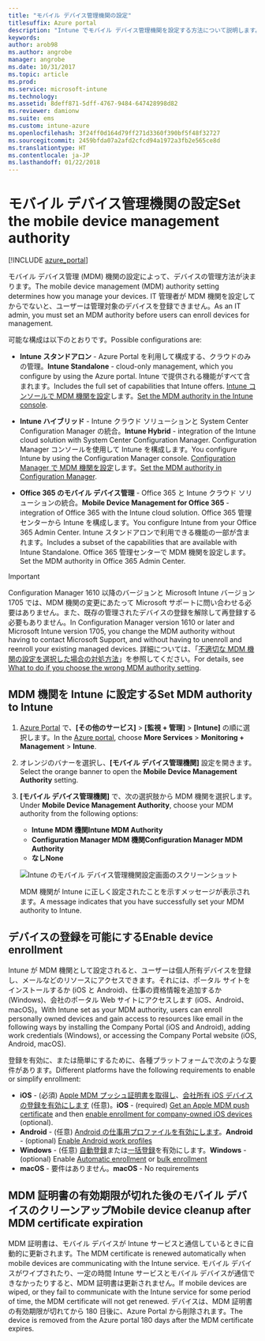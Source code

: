 ```yaml
---
title: "モバイル デバイス管理機関の設定"
titlesuffix: Azure portal
description: "Intune でモバイル デバイス管理機関を設定する方法について説明します。 \""
keywords: 
author: arob98
ms.author: angrobe
manager: angrobe
ms.date: 10/31/2017
ms.topic: article
ms.prod: 
ms.service: microsoft-intune
ms.technology: 
ms.assetid: 8deff871-5dff-4767-9484-647428998d82
ms.reviewer: damionw
ms.suite: ems
ms.custom: intune-azure
ms.openlocfilehash: 3f24ff0d164d79ff271d3360f390bf5f48f32727
ms.sourcegitcommit: 2459bfda07a2afd2cfcd94a1972a3fb2e565ce8d
ms.translationtype: HT
ms.contentlocale: ja-JP
ms.lasthandoff: 01/22/2018
---
```

# <a name="set-the-mobile-device-management-authority"></a><span data-ttu-id="82c70-104">モバイル デバイス管理機関の設定</span><span class="sxs-lookup"><span data-stu-id="82c70-104">Set the mobile device management authority</span></span>

[!INCLUDE [azure_portal](./includes/azure_portal.md)]

<span data-ttu-id="82c70-105">モバイル デバイス管理 (MDM) 機関の設定によって、デバイスの管理方法が決まります。</span><span class="sxs-lookup"><span data-stu-id="82c70-105">The mobile device management (MDM) authority setting determines how you manage your devices.</span></span> <span data-ttu-id="82c70-106">IT 管理者が MDM 機関を設定してからでないと、ユーザーは管理対象のデバイスを登録できません。</span><span class="sxs-lookup"><span data-stu-id="82c70-106">As an IT admin, you must set an MDM authority before users can enroll devices for management.</span></span>

<span data-ttu-id="82c70-107">可能な構成は以下のとおりです。</span><span class="sxs-lookup"><span data-stu-id="82c70-107">Possible configurations are:</span></span>

- <span data-ttu-id="82c70-108">**Intune スタンドアロン** - Azure Portal を利用して構成する、クラウドのみの管理。</span><span class="sxs-lookup"><span data-stu-id="82c70-108">**Intune Standalone** - cloud-only management, which you configure by using the Azure portal.</span></span> <span data-ttu-id="82c70-109">Intune で提供される機能がすべて含まれます。</span><span class="sxs-lookup"><span data-stu-id="82c70-109">Includes the full set of capabilities that Intune offers.</span></span> <span data-ttu-id="82c70-110">[Intune コンソールで MDM 機関を設定](#set-mdm-authority-to-intune)します。</span><span class="sxs-lookup"><span data-stu-id="82c70-110">[Set the MDM authority in the Intune console](#set-mdm-authority-to-intune).</span></span>

- <span data-ttu-id="82c70-111">**Intune ハイブリッド** - Intune クラウド ソリューションと System Center Configuration Manager の統合。</span><span class="sxs-lookup"><span data-stu-id="82c70-111">**Intune Hybrid** - integration of the Intune cloud solution with System Center Configuration Manager.</span></span> <span data-ttu-id="82c70-112">Configuration Manager コンソールを使用して Intune を構成します。</span><span class="sxs-lookup"><span data-stu-id="82c70-112">You configure Intune by using the Configuration Manager console.</span></span> <span data-ttu-id="82c70-113">[Configuration Manager で MDM 機関を設定](https://docs.microsoft.com/sccm/mdm/deploy-use/configure-intune-subscription)します。</span><span class="sxs-lookup"><span data-stu-id="82c70-113">[Set the MDM authority in Configuration Manager](https://docs.microsoft.com/sccm/mdm/deploy-use/configure-intune-subscription).</span></span>

- <span data-ttu-id="82c70-114">**Office 365 のモバイル デバイス管理** - Office 365 と Intune クラウド ソリューションの統合。</span><span class="sxs-lookup"><span data-stu-id="82c70-114">**Mobile Device Management for Office 365** - integration of Office 365 with the Intune cloud solution.</span></span> <span data-ttu-id="82c70-115">Office 365 管理センターから Intune を構成します。</span><span class="sxs-lookup"><span data-stu-id="82c70-115">You configure Intune from your Office 365 Admin Center.</span></span> <span data-ttu-id="82c70-116">Intune スタンドアロンで利用できる機能の一部が含まれます。</span><span class="sxs-lookup"><span data-stu-id="82c70-116">Includes a subset of the capabilities that are available with Intune Standalone.</span></span> <span data-ttu-id="82c70-117">Office 365 管理センターで MDM 機関を設定します。</span><span class="sxs-lookup"><span data-stu-id="82c70-117">Set the MDM authority in Office 365 Admin Center.</span></span>

> [!IMPORTANT]
> <span data-ttu-id="82c70-118">Configuration Manager 1610 以降のバージョンと Microsoft Intune バージョン 1705 では、MDM 機関の変更にあたって Microsoft サポートに問い合わせる必要はありません。また、既存の管理されたデバイスの登録を解除して再登録する必要もありません。</span><span class="sxs-lookup"><span data-stu-id="82c70-118">In Configuration Manager version 1610 or later and Microsoft Intune version 1705, you change the MDM authority without having to contact Microsoft Support, and without having to unenroll and reenroll your existing managed devices.</span></span> <span data-ttu-id="82c70-119">詳細については、「[不適切な MDM 機関の設定を選択した場合の対処方法](/intune-classic/deploy-use/prerequisites-for-enrollment#what-to-do-if-you-choose-the-wrong-mdm-authority-setting)」を参照してください。</span><span class="sxs-lookup"><span data-stu-id="82c70-119">For details, see [What to do if you choose the wrong MDM authority setting](/intune-classic/deploy-use/prerequisites-for-enrollment#what-to-do-if-you-choose-the-wrong-mdm-authority-setting).</span></span>

## <a name="set-mdm-authority-to-intune"></a><span data-ttu-id="82c70-120">MDM 機関を Intune に設定する</span><span class="sxs-lookup"><span data-stu-id="82c70-120">Set MDM authority to Intune</span></span>

1. <span data-ttu-id="82c70-121">[Azure Portal](https://portal.azure.com) で、**[その他のサービス]** > **[監視 + 管理]** > **[Intune]** の順に選択します。</span><span class="sxs-lookup"><span data-stu-id="82c70-121">In the [Azure portal](https://portal.azure.com), choose **More Services** > **Monitoring + Management** > **Intune**.</span></span>
2. <span data-ttu-id="82c70-122">オレンジのバナーを選択し、**[モバイル デバイス管理機関]** 設定を開きます。</span><span class="sxs-lookup"><span data-stu-id="82c70-122">Select the orange banner to open the **Mobile Device Management Authority** setting.</span></span>
3. <span data-ttu-id="82c70-123">**[モバイル デバイス管理機関]** で、次の選択肢から MDM 機関を選択します。</span><span class="sxs-lookup"><span data-stu-id="82c70-123">Under **Mobile Device Management Authority**, choose your MDM authority from the following options:</span></span>
   - <span data-ttu-id="82c70-124">**Intune MDM 機関**</span><span class="sxs-lookup"><span data-stu-id="82c70-124">**Intune MDM Authority**</span></span>
   - <span data-ttu-id="82c70-125">**Configuration Manager MDM 機関**</span><span class="sxs-lookup"><span data-stu-id="82c70-125">**Configuration Manager MDM Authority**</span></span>
   - <span data-ttu-id="82c70-126">**なし**</span><span class="sxs-lookup"><span data-stu-id="82c70-126">**None**</span></span>

   ![Intune のモバイル デバイス管理機関設定画面のスクリーンショット](media/set-mdm-auth.png)

   <span data-ttu-id="82c70-128">MDM 機関が Intune に正しく設定されたことを示すメッセージが表示されます。</span><span class="sxs-lookup"><span data-stu-id="82c70-128">A message indicates that you have successfully set your MDM authority to Intune.</span></span>

## <a name="enable-device-enrollment"></a><span data-ttu-id="82c70-129">デバイスの登録を可能にする</span><span class="sxs-lookup"><span data-stu-id="82c70-129">Enable device enrollment</span></span>

<span data-ttu-id="82c70-130">Intune が MDM 機関として設定されると、ユーザーは個人所有デバイスを登録し、メールなどのリソースにアクセスできます。それには、ポータル サイトをインストールするか (iOS と Android)、仕事の資格情報を追加するか (Windows)、会社のポータル Web サイトにアクセスします (iOS、Android、macOS)。</span><span class="sxs-lookup"><span data-stu-id="82c70-130">With Intune set as your MDM authority, users can enroll personally owned devices and gain access to resources like email in the following ways by installing the Company Portal (iOS and Android), adding work credentials (Windows), or accessing the Company Portal website (iOS, Android, macOS).</span></span>

<span data-ttu-id="82c70-131">登録を有効に、または簡単にするために、各種プラットフォームで次のような要件があります。</span><span class="sxs-lookup"><span data-stu-id="82c70-131">Different platforms have the following requirements to enable or simplify enrollment:</span></span>
- <span data-ttu-id="82c70-132">**iOS** - (必須) [Apple MDM プッシュ証明書を取得し](apple-mdm-push-certificate-get.md)、[会社所有 iOS デバイスの登録を有効にします](ios-enroll.md) (任意)。</span><span class="sxs-lookup"><span data-stu-id="82c70-132">**iOS** - (required) [Get an Apple MDM push certificate](apple-mdm-push-certificate-get.md) and then [enable enrollment for company-owned iOS devices](ios-enroll.md) (optional).</span></span>
- <span data-ttu-id="82c70-133">**Android** - (任意) [Android の仕事用プロファイルを有効にします](android-enroll.md)。</span><span class="sxs-lookup"><span data-stu-id="82c70-133">**Android** - (optional) [Enable Android work profiles](android-enroll.md)</span></span>
- <span data-ttu-id="82c70-134">**Windows** - (任意) [自動登録](windows-enroll.md)または[一括登録](windows-bulk-enroll.md)を有効にします。</span><span class="sxs-lookup"><span data-stu-id="82c70-134">**Windows** - (optional) Enable [Automatic enrollment](windows-enroll.md) or [bulk enrollment](windows-bulk-enroll.md)</span></span>
- <span data-ttu-id="82c70-135">**macOS** - 要件はありません。</span><span class="sxs-lookup"><span data-stu-id="82c70-135">**macOS** - No requirements</span></span>


## <a name="mobile-device-cleanup-after-mdm-certificate-expiration"></a><span data-ttu-id="82c70-136">MDM 証明書の有効期限が切れた後のモバイル デバイスのクリーンアップ</span><span class="sxs-lookup"><span data-stu-id="82c70-136">Mobile device cleanup after MDM certificate expiration</span></span>

<span data-ttu-id="82c70-137">MDM 証明書は、モバイル デバイスが Intune サービスと通信しているときに自動的に更新されます。</span><span class="sxs-lookup"><span data-stu-id="82c70-137">The MDM certificate is renewed automatically when mobile devices are communicating with the Intune service.</span></span> <span data-ttu-id="82c70-138">モバイル デバイスがワイプされたり、一定の時間 Intune サービスとモバイル デバイスが通信できなかったりすると、MDM 証明書は更新されません。</span><span class="sxs-lookup"><span data-stu-id="82c70-138">If mobile devices are wiped, or they fail to communicate with the Intune service for some period of time, the MDM certificate will not get renewed.</span></span> <span data-ttu-id="82c70-139">デバイスは、MDM 証明書の有効期限が切れてから 180 日後に、Azure Portal から削除されます。</span><span class="sxs-lookup"><span data-stu-id="82c70-139">The device is removed from the Azure portal 180 days after the MDM certificate expires.</span></span>
